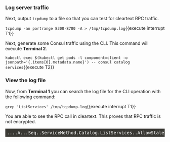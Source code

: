 <style>
    pre.console {
        background-color: #383732 !important;
        font-family: "Fira Mono","DejaVu Sans Mono",Menlo,Consolas,"Liberation Mono",Monaco,"Lucida Console",monospace;
        color: white;
        padding: 5px;
    }
</style>

### Log server traffic

Next, output `tcpdump` to a file so that you can test for cleartext RPC traffic.

`tcpdump -an portrange 8300-8700 -A > /tmp/tcpdump.log`{{execute interrupt T1}}

Next, generate some Consul traffic using the CLI. This command will execute **Terminal 2**.

`kubectl exec $(kubectl get pods -l component=client -o jsonpath='{.items[0].metadata.name}') -- consul catalog services`{{execute T2}}

### View the log file

Now, from **Terminal 1** you can search the log file for the CLI operation with the following command:

`grep 'ListServices' /tmp/tcpdump.log`{{execute interrupt T1}}

You are able to see the RPC call in cleartext. This proves that RPC traffic
is not encrypted.

<pre class="console">
....A...Seq..ServiceMethod.Catalog.ListServices..AllowStale..Datacenter.dc1.Filter..MaxAge..MaxQueryTime..MaxStaleDuration..MinQueryIndex..MustRevalidate..NodeMetaFilters..RequireConsistent..Source..Datacenter..Ip..Node..Segment..StaleIfError..Token..UseCache.
</pre>
